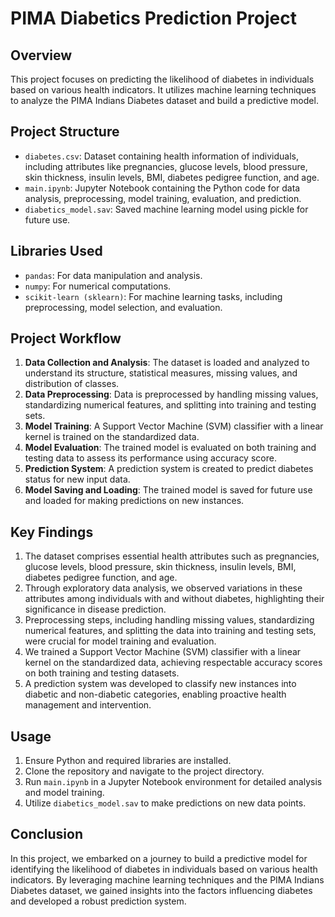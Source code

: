 
# PIMA Diabetics Prediction Project

## Overview
This project focuses on predicting the likelihood of diabetes in individuals based on various health indicators. It utilizes machine learning techniques to analyze the PIMA Indians Diabetes dataset and build a predictive model.

## Project Structure
- `diabetes.csv`: Dataset containing health information of individuals, including attributes like pregnancies, glucose levels, blood pressure, skin thickness, insulin levels, BMI, diabetes pedigree function, and age.
- `main.ipynb`: Jupyter Notebook containing the Python code for data analysis, preprocessing, model training, evaluation, and prediction.
- `diabetics_model.sav`: Saved machine learning model using pickle for future use.

## Libraries Used
- `pandas`: For data manipulation and analysis.
- `numpy`: For numerical computations.
- `scikit-learn (sklearn)`: For machine learning tasks, including preprocessing, model selection, and evaluation.

## Project Workflow
1. **Data Collection and Analysis**: The dataset is loaded and analyzed to understand its structure, statistical measures, missing values, and distribution of classes.
2. **Data Preprocessing**: Data is preprocessed by handling missing values, standardizing numerical features, and splitting into training and testing sets.
3. **Model Training**: A Support Vector Machine (SVM) classifier with a linear kernel is trained on the standardized data.
4. **Model Evaluation**: The trained model is evaluated on both training and testing data to assess its performance using accuracy score.
5. **Prediction System**: A prediction system is created to predict diabetes status for new input data.
6. **Model Saving and Loading**: The trained model is saved for future use and loaded for making predictions on new instances.

## Key Findings
1. The dataset comprises essential health attributes such as pregnancies, glucose levels, blood pressure, skin thickness, insulin levels, BMI, diabetes pedigree function, and age.
2. Through exploratory data analysis, we observed variations in these attributes among individuals with and without diabetes, highlighting their significance in disease prediction.
3. Preprocessing steps, including handling missing values, standardizing numerical features, and splitting the data into training and testing sets, were crucial for model training and evaluation.
4. We trained a Support Vector Machine (SVM) classifier with a linear kernel on the standardized data, achieving respectable accuracy scores on both training and testing datasets.
5. A prediction system was developed to classify new instances into diabetic and non-diabetic categories, enabling proactive health management and intervention.

## Usage
1. Ensure Python and required libraries are installed.
2. Clone the repository and navigate to the project directory.
3. Run `main.ipynb` in a Jupyter Notebook environment for detailed analysis and model training.
4. Utilize `diabetics_model.sav` to make predictions on new data points.


## Conclusion
In this project, we embarked on a journey to build a predictive model for identifying the likelihood of diabetes in individuals based on various health indicators. By leveraging machine learning techniques and the PIMA Indians Diabetes dataset, we gained insights into the factors influencing diabetes and developed a robust prediction system.
